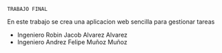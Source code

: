 `TRABAJO FINAL`

En este trabajo se crea una aplicacion web sencilla para gestionar tareas

- Ingeniero Robin Jacob Alvarez Alvarez
- Ingeniero Andrez Felipe Muñoz Muñoz
